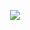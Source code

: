 <p align="center">
  <img src="https://capsule-render.vercel.app/api?text=Welcome%20!!!%20✨❤️&animation=fadeIn&type=cylinder&color=ff0000,aa0033,880022&height=150&fontColor=ffffff&fontAlignY=35"/>
</p>

<!--
**savoiu-larisa-elena/savoiu-larisa-elena** is a ✨ _special_ ✨ repository because its `README.md` (this file) appears on your GitHub profile.

Here are some ideas to get you started:

- 🔭 I’m currently working on ...
- 🌱 I’m currently learning ...
- 👯 I’m looking to collaborate on ...
- 🤔 I’m looking for help with ...
- 💬 Ask me about ...
- 📫 How to reach me: ...
- 😄 Pronouns: ...
- ⚡ Fun fact: ...
-->

